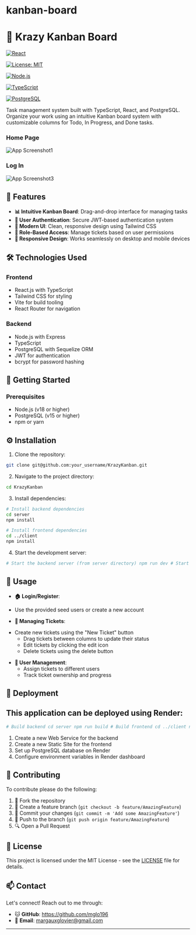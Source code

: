 # kanban-board
# 🎯 Krazy Kanban Board

[![React](https://img.shields.io/badge/React-v18.x-61DAFB.svg)](https://reactjs.org/)

[![License: MIT](https://img.shields.io/badge/License-MIT-yellow.svg)](https://opensource.org/licenses/MIT) 

[![Node.js](https://img.shields.io/badge/Node.js-v18.x-green.svg)](https://nodejs.org/)

[![TypeScript](https://img.shields.io/badge/TypeScript-v5.x-blue.svg)](https://www.typescriptlang.org/)

[![PostgreSQL](https://img.shields.io/badge/PostgreSQL-v15.x-336791.svg)](https://www.postgresql.org/)



Task management system built with TypeScript, React, and PostgreSQL. Organize your work using an intuitive Kanban board system with customizable columns for Todo, In Progress, and Done tasks.


### Home Page
![App Screenshot1](https://i.imgur.com/jR8lrIS.png)

### Log In
![App Screenshot3](https://i.imgur.com/GLq752a.png)

## 🌟 Features

- **📊 Intuitive Kanban Board**: Drag-and-drop interface for managing tasks
- **👥 User Authentication**: Secure JWT-based authentication system
- **🎨 Modern UI**: Clean, responsive design using Tailwind CSS
- **🔐 Role-Based Access**: Manage tickets based on user permissions
- **📱 Responsive Design**: Works seamlessly on desktop and mobile devices

## 🛠️ Technologies Used

### Frontend
- React.js with TypeScript
- Tailwind CSS for styling
- Vite for build tooling
- React Router for navigation

### Backend
- Node.js with Express
- TypeScript
- PostgreSQL with Sequelize ORM
- JWT for authentication
- bcrypt for password hashing

## 🚀 Getting Started

### Prerequisites

- Node.js (v18 or higher)
- PostgreSQL (v15 or higher)
- npm or yarn

## ⚙️ Installation

1. Clone the repository:
```bash
git clone git@github.com:your_username/KrazyKanban.git
```

2. Navigate to the project directory:
```bash
cd KrazyKanban
```

3. Install dependencies:
```bash
# Install backend dependencies
cd server
npm install

# Install frontend dependencies
cd ../client
npm install
```

4. Start the development server:
```bash
# Start the backend server (from server directory) npm run dev # Start the frontend development server (from client directory) npm run dev
```
## 📝 Usage 
- **🏠  Login/Register**:  
 * Use the provided seed users or create a new account
- **💼 Managing Tickets**: 
* Create new tickets using the "New Ticket" button
   * Drag tickets between columns to update their status
   * Edit tickets by clicking the edit icon
   * Delete tickets using the delete button
- **📄 User Management**: 
   * Assign tickets to different users
   * Track ticket ownership and progress


## 🚀 Deployment

## This application can be deployed using Render:

```bash
# Build backend cd server npm run build # Build frontend cd ../client npm run build
```

1. Create a new Web Service for the backend
2. Create a new Static Site for the frontend
3. Set up PostgreSQL database on Render
4. Configure environment variables in Render dashboard

## 🤝 Contributing

To contribute please do the following:

1. 🍴 Fork the repository
2. 🌱 Create a feature branch (`git checkout -b feature/AmazingFeature`)
3. 💫 Commit your changes (`git commit -m 'Add some AmazingFeature'`)
4. 🚀 Push to the branch (`git push origin feature/AmazingFeature`)
5. 🔍 Open a Pull Request

## 📝 License

This project is licensed under the MIT License - see the [LICENSE](LICENSE) file for details.

## 📫 Contact

Let's connect! Reach out to me through:

- 🐱 **GitHub**: https://github.com/mglo196
- 📧 **Email**: margauxglovier@gmail.com

---
